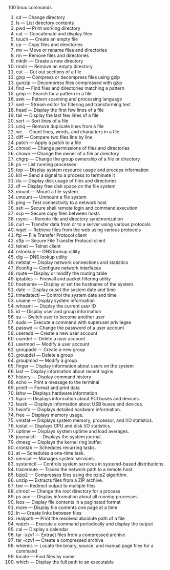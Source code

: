 100 linux commands

1. cd — Change directory
2. ls — List directory contents
3. pwd — Print working directory
4. cat — Concatenate and display files
5. touch — Create an empty file
6. cp — Copy files and directories
7. mv — Move or rename files and directories
8. rm — Remove files and directories
9. mkdir — Create a new directory
10. rmdir — Remove an empty directory
11. cut — Cut out sections of a file
12. gzip — Compress or decompress files using gzip
13. gunzip — Decompress files compressed with gzip
14. find — Find files and directories matching a pattern
15. grep — Search for a pattern in a file
16. awk — Pattern scanning and processing language
17. sed — Stream editor for filtering and transforming text
18. head — Display the first few lines of a file
19. tail — Display the last few lines of a file
20. sort — Sort lines of a file
21. uniq — Remove duplicate lines from a file
22. wc — Count lines, words, and characters in a file
23. diff — Compare two files line by line
24. patch — Apply a patch to a file
25. chmod — Change permissions of files and directories
26. chown — Change the owner of a file or directory
27. chgrp — Change the group ownership of a file or directory
28. ps — List running processes
29. top — Display system resource usage and process information
30. kill — Send a signal to a process to terminate it
31. du — Display disk usage of files and directories
32. df — Display free disk space on the file system
33. mount — Mount a file system
34. umount — Unmount a file system
35. ping — Test connectivity to a network host
36. ssh — Secure shell remote login and command execution
37. scp — Secure copy files between hosts
38. rsync — Remote file and directory synchronization
39. curl — Transfer data from or to a server using various protocols
40. wget — Retrieve files from the web using various protocols
41. ftp — File Transfer Protocol client
42. sftp — Secure File Transfer Protocol client
43. telnet — Telnet client
44. nslookup — DNS lookup utility
45. dig — DNS lookup utility
46. netstat — Display network connections and statistics
47. ifconfig — Configure network interfaces
48. route — Display or modify the routing table
49. iptables — Firewall and packet filtering utility
50. hostname — Display or set the hostname of the system
51. date — Display or set the system date and time
52. timedatectl — Control the system date and time
53. uname — Display system information
54. whoami — Display the current user ID
55. id — Display user and group information
56. su — Switch user to become another user
57. sudo — Execute a command with superuser privileges
58. passwd — Change the password of a user account
59. useradd — Create a new user account
60. userdel — Delete a user account
61. usermod — Modify a user account
62. groupadd — Create a new group
63. groupdel — Delete a group
64. groupmod — Modify a group
65. finger — Display information about users on the system
66. last — Display information about recent logins
67. history — Display command history
68. echo — Print a message to the terminal
69. printf — Format and print data
70. lshw — Displays hardware information
71. lspci — Displays information about PCI buses and devices.
72. lsusb — Displays information about USB buses and devices.
73. hwinfo — Displays detailed hardware information.
74. free — Displays memory usage.
75. vmstat — Displays system memory, processor, and I/O statistics.
76. iostat — Displays CPU and disk I/O statistics.
77. uptime — Displays system uptime and load averages.
78. journalctl — Displays the system journal.
79. dmesg — Displays the kernel ring buffer.
80. crontab — Schedules recurring tasks.
81. at — Schedules a one-time task.
82. service — Manages system services.
83. systemctl — Controls system services in systemd-based distributions.
84. traceroute — Traces the network path to a remote host.
85. bzip2 — Compresses files using the bzip2 algorithm.
86. unzip — Extracts files from a ZIP archive.
87. tee — Redirect output to multiple files
88. chroot — Change the root directory for a process
89. ps aux — Display information about all running processes
90. less — Display file contents in a paginated format
91. more — Display file contents one page at a time
92. ln — Create links between files
93. realpath — Print the resolved absolute path of a file
94. watch — Execute a command periodically and display the output
95. cal — Display a calendar
96. tar -xzvf — Extract files from a compressed archive
97. tar -czvf — Create a compressed archive
98. whereis — Locate the binary, source, and manual page files for a command
99. locate — Find files by name
100. which — Display the full path to an executable
